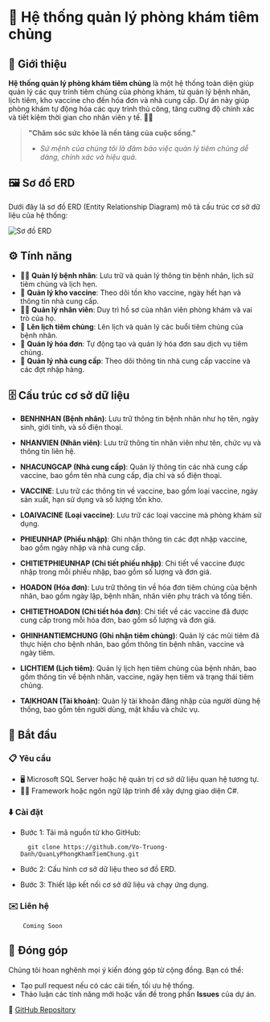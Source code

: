 # 🏥 Hệ thống quản lý phòng khám tiêm chủng

## 🌟 Giới thiệu
**Hệ thống quản lý phòng khám tiêm chủng** là một hệ thống toàn diện giúp quản lý các quy trình tiêm chủng của phòng khám, từ quản lý bệnh nhân, lịch tiêm, kho vaccine cho đến hóa đơn và nhà cung cấp. Dự án này giúp phòng khám tự động hóa các quy trình thủ công, tăng cường độ chính xác và tiết kiệm thời gian cho nhân viên y tế. 🏥💉

> **"Chăm sóc sức khỏe là nền tảng của cuộc sống."**  
> - _Sứ mệnh của chúng tôi là đảm bảo việc quản lý tiêm chủng dễ dàng, chính xác và hiệu quả._

## 🖼️ Sơ đồ ERD
Dưới đây là sơ đồ ERD (Entity Relationship Diagram) mô tả cấu trúc cơ sở dữ liệu của hệ thống:

![Sơ đồ ERD](https://github.com/user-attachments/assets/d305b630-b186-43dd-a842-3d72621bdcc2)


## ⚙️ Tính năng
- 👨‍⚕️ **Quản lý bệnh nhân**: Lưu trữ và quản lý thông tin bệnh nhân, lịch sử tiêm chủng và lịch hẹn.
- 💉 **Quản lý kho vaccine**: Theo dõi tồn kho vaccine, ngày hết hạn và thông tin nhà cung cấp.
- 👩‍⚕️ **Quản lý nhân viên**: Duy trì hồ sơ của nhân viên phòng khám và vai trò của họ.
- 📅 **Lên lịch tiêm chủng**: Lên lịch và quản lý các buổi tiêm chủng của bệnh nhân.
- 🧾 **Quản lý hóa đơn**: Tự động tạo và quản lý hóa đơn sau dịch vụ tiêm chủng.
- 🏢 **Quản lý nhà cung cấp**: Theo dõi thông tin nhà cung cấp vaccine và các đợt nhập hàng.

## 🗄️ Cấu trúc cơ sở dữ liệu
- **BENHNHAN (Bệnh nhân)**: Lưu trữ thông tin bệnh nhân như họ tên, ngày sinh, giới tính, và số điện thoại.
- **NHANVIEN (Nhân viên)**: Lưu trữ thông tin nhân viên như tên, chức vụ và thông tin liên hệ.
- **NHACUNGCAP (Nhà cung cấp)**: Quản lý thông tin các nhà cung cấp vaccine, bao gồm tên nhà cung cấp, địa chỉ và số điện thoại.
- **VACCINE**: Lưu trữ các thông tin về vaccine, bao gồm loại vaccine, ngày sản xuất, hạn sử dụng và số lượng tồn kho.
- **LOAIVACINE (Loại vaccine)**: Lưu trữ các loại vaccine mà phòng khám sử dụng.
- **PHIEUNHAP (Phiếu nhập)**: Ghi nhận thông tin các đợt nhập vaccine, bao gồm ngày nhập và nhà cung cấp.

- **CHITIETPHIEUNHAP (Chi tiết phiếu nhập)**: Chi tiết về vaccine được nhập trong mỗi phiếu nhập, bao gồm số lượng và đơn giá.

- **HOADON (Hóa đơn)**: Lưu trữ thông tin về hóa đơn tiêm chủng của bệnh nhân, bao gồm ngày lập, bệnh nhân, nhân viên phụ trách và tổng tiền.

- **CHITIETHOADON (Chi tiết hóa đơn)**: Chi tiết về các vaccine đã được cung cấp trong mỗi hóa đơn, bao gồm số lượng và đơn giá.

- **GHINHANTIEMCHUNG (Ghi nhận tiêm chủng)**: Quản lý các mũi tiêm đã thực hiện cho bệnh nhân, bao gồm thông tin bệnh nhân, vaccine và ngày tiêm.

- **LICHTIEM (Lịch tiêm)**: Quản lý lịch hẹn tiêm chủng của bệnh nhân, bao gồm thông tin về bệnh nhân, vaccine, ngày hẹn tiêm và trạng thái tiêm chủng.

- **TAIKHOAN (Tài khoản)**: Quản lý tài khoản đăng nhập của người dùng hệ thống, bao gồm tên người dùng, mật khẩu và chức vụ.


## 🚀 Bắt đầu

### 📋 Yêu cầu
- 🖥️ Microsoft SQL Server hoặc hệ quản trị cơ sở dữ liệu quan hệ tương tự.
- 🧑‍💻 Framework hoặc ngôn ngữ lập trình để xây dựng giao diện C#.
  
### ⬇️ Cài đặt
- Bước 1: Tải mã nguồn từ kho GitHub:
 
        git clone https://github.com/Vo-Truong-Danh/QuanLyPhongKhamTiemChung.git

- Bước 2: Cấu hình cơ sở dữ liệu theo sơ đồ ERD.
- Bước 3: Thiết lập kết nối cơ sở dữ liệu và chạy ứng dụng.
### ✉️ Liên hệ
        Coming Soon 
## 👥 Đóng góp
Chúng tôi hoan nghênh mọi ý kiến đóng góp từ cộng đồng. Bạn có thể:
- Tạo pull request nếu có các cải tiến, tối ưu hệ thống.
- Thảo luận các tính năng mới hoặc vấn đề trong phần **Issues** của dự án.

🔗 [GitHub Repository]( https://github.com/Vo-Truong-Danh/QuanLyPhongKhamTiemChung)  
